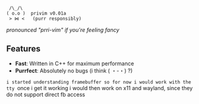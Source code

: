      /\_/\
    ( o.o )  privim v0.01a
     > ⋈ <   (purr responsibly)

*pronounced "prri-vim" if you're feeling fancy*

## Features
- **Fast**: Written in C++ for maximum performance
- **Purrfect**: Absolutely no bugs (i think ( ・-・) ?)

`i started understanding framebuffer so for now i would work with the tty
    `once i get it working i would then work on x11 and wayland, since they do not support direct fb access


